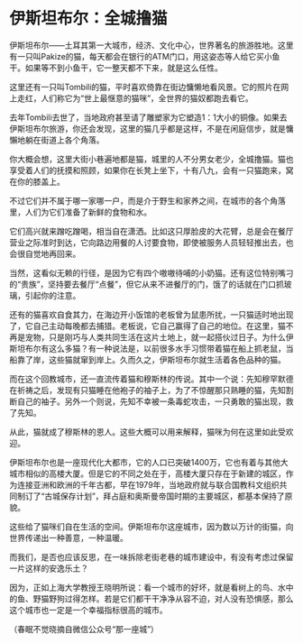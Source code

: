 # 伊斯坦布尔：全城撸猫

伊斯坦布尔——土耳其第一大城市，经济、文化中心，世界著名的旅游胜地。这里有一只叫Pakize的猫，每天都会在银行的ATM门口，用这姿态等人给它买小鱼干。如果等不到小鱼干，它一整天都不下来，就是这么任性。 

这里还有一只叫Tombili的猫，平时喜欢倚靠在街边慵懒地看风景。它的照片在网上走红，人们称它为“世上最惬意的猫咪”，全世界的猫奴都跑去看它。 

去年Tombili去世了，当地政府甚至请了雕塑家为它塑造1：1大小的铜像。如果去伊斯坦布尔旅游，你还会发现，这里的猫几乎都是这样，不是在闲庭信步，就是慵懶地躺在街道上各个角落。 

你大概会想，这里大街小巷遍地都是猫，城里的人不分男女老少，全城撸猫。猫也享受着人们的抚摸和照顾，如果你在长凳上坐下，十有八九，会有一只猫跑来，窝在你的膝盖上。 

不过它们并不属于哪一家哪一户，而是介于野生和家养之间，在城市的各个角落里，人们为它们准备了新鲜的食物和水。 

它们高兴就来蹭吃蹭喝，相当自在潇洒。比如这只厚脸皮的大花臂，总是会在餐厅营业之际准时到达，它向路边用餐的人讨要食物，即使被服务人员轻轻推出去，也会很自觉地再回来。 

当然，这看似无赖的行径，是因为它有四个嗷嗷待哺的小奶猫。还有这位特别嘴刁的“贵族”，坚持要去餐厅“点餐”，但它从来不进餐厅的门，饿了的话就在门口抓玻璃，引起你的注意。 

还有的猫喜欢自食其力，在海边开小饭馆的老板曾为鼠患所扰，一只猫适时地出现了，它自己主动每晚都去捕猎。老板说，它自己赢得了自己的地位。在这里，猫不再是宠物，只是刚巧与人类共同生活在这片土地上，就一起搭伙过日子。为什么伊斯坦布尔有这么多猫？有一种说法是，以前很多水手习惯带着猫在船上抓老鼠，当船靠了岸，这些猫就窜到岸上。久而久之，伊斯坦布尔就生活着各色品种的猫。 

而在这个回教城市，还一直流传着猫和穆斯林的传说。其中一个说：先知穆罕默德在祈祷之后，发现有只猫睡在他袍子的袖子上，为了不惊醒那只熟睡的猫，先知割断自己的袖子。另外一个则说，先知不幸被一条毒蛇攻击，一只勇敢的猫出现，救了先知。 

从此，猫就成了穆斯林的恩人。这些大概可以用来解释，猫咪为何在这里如此受欢迎。 

伊斯坦布尔也是一座现代化大都市，它的人口已突破1400万，它也有着与其他大城市相似的高楼大厦。但是它的不同之处在于，高楼大厦只存在于新建的城区，作为连接亚洲和欧洲的千年古都，早在1979年，当地政府就与联合国教科文组织共同制订了“古城保存计划”，拜占庭和奥斯曼帝国时期的主要城区，都基本保持了原貌。 

这些给了猫咪们自在生活的空间。伊斯坦布尔这座城市，因为数以万计的街猫，向世界传递出一种善意，一种温暖。 

而我们，是否也应该反思，在一味拆除老街老巷的城市建设中，有没有考虑过保留一片这样的安逸乐土？ 

因为，正如上海大学教授王晓明所说：看一个城市的好坏，就是看树上的鸟、水中的鱼、野猫野狗过得怎样。若是它们都干干净净从容不迫，对人没有恐惧感，那么这个城市也一定是一个幸福指标很高的城市。 

（春眠不觉晓摘自微信公众号“那一座城”）